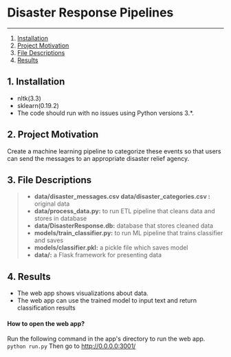 # Disaster Response Pipelines

--------------------------------------
1. [Installation](#installation)
2. [Project Motivation](#motivation)
3. [File Descriptions](#files)
4. [Results](#results)

## 1. Installation <a name="installation"></a>  
- nltk(3.3)
- sklearn(0.19.2)
- The code should run with no issues using Python versions 3.*.

## 2. Project Motivation <a name="motivation"></a>  

Create a machine learning pipeline to categorize these events so that users can send the messages to an appropriate disaster relief agency.

## 3. File Descriptions <a name="files"></a>   

> * **data/disaster_messages.csv data/disaster_categories.csv :** original data
> * **data/process_data.py:** to run ETL pipeline that cleans data and stores in database
> * **data/DisasterResponse.db:** database that stores cleaned data 
> * **models/train_classifier.py:** to run ML pipeline that trains classifier and saves
> * **models/classifier.pkl:** a pickle file which saves model
> * **data/:** a Flask framework for presenting data

## 4. Results <a name="results"></a>  
- The web app shows visualizations about data.
- The web app can use the trained model to input text and return classification results  
#### **How to open the web app?**
Run the following command in the app's directory to run the web app.  
    `python run.py`
Then go to http://0.0.0.0:3001/

